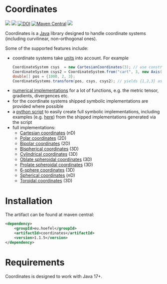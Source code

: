 # Coordinates

[![](https://img.shields.io/github/issues/uhoefel/coordinates?style=flat-square)](https://github.com/uhoefel/coordinates/issues)
[![](https://img.shields.io/github/stars/uhoefel/coordinates?style=flat-square)](https://github.com/uhoefel/coordinates/stargazers)
[![DOI](https://zenodo.org/badge/327729481.svg)](https://zenodo.org/badge/latestdoi/327729481)
[![Maven Central](https://img.shields.io/maven-central/v/eu.hoefel/coordinates.svg?label=Maven%20Central)](https://search.maven.org/search?q=g:%22eu.hoefel%22%20AND%20a:%22coordinates%22)
[![](https://img.shields.io/github/license/uhoefel/coordinates?style=flat-square)](https://choosealicense.com/licenses/mit/)

Coordinates is a [Java](https://openjdk.java.net/) library designed to handle coordinate systems (including curvilinear, non-orthogonal ones).

Some of the supported features include:
- coordinate systems take [units](https://github.com/uhoefel/units) into account. For example
  ```java
  CoordinateSystem csys  = new CartesianCoordinates(3); // use constructor directly. 3 for 3D
  CoordinateSystem csys2 = CoordinateSystem.from("cart", 3, new Axis(0, "km")); // string-based construction
  double[] pos = {1000, 2, 3};
  CoordinateSystems.transform(pos, csys, csys2); // yields {1,2,3} as "m" is the default
  ```
- [numerical implementations](https://github.com/uhoefel/coordinates/blob/master/src/main/java/eu/hoefel/coordinates/CoordinateSystem.java) for a lot of functions, e.g. the metric tensor, gradients, divergences etc.
- for the coordinate systems shipped symbolic implementations are provided where possible
- a [python script](https://github.com/uhoefel/coordinates/blob/master/src/main/python/coordinate_system_implementation_generator.py) to easily create full symbolic implementations, including examples (e.g. [here](https://github.com/uhoefel/coordinates/blob/master/src/main/python/six_sphere_coordinates.py)) from the shipped implementations generated via the script
- full implementations:
    - [Cartesian coordinates](https://github.com/uhoefel/coordinates/blob/master/src/main/java/eu/hoefel/coordinates/CartesianCoordinates.java) (*n*D)
    - [Polar coordinates](https://github.com/uhoefel/coordinates/blob/master/src/main/java/eu/hoefel/coordinates/PolarCoordinates.java) (2D)
    - [Bipolar coordinates](https://github.com/uhoefel/coordinates/blob/master/src/main/java/eu/hoefel/coordinates/BipolarCoordinates.java) (2D)
    - [Bispherical coordinates](https://github.com/uhoefel/coordinates/blob/master/src/main/java/eu/hoefel/coordinates/BisphericalCoordinates.java) (3D)
    - [Cylindrical coordinates](https://github.com/uhoefel/coordinates/blob/master/src/main/java/eu/hoefel/coordinates/CylindricalCoordinates.java) (3D)
    - [Oblate spheroidal coordinates](https://github.com/uhoefel/coordinates/blob/master/src/main/java/eu/hoefel/coordinates/OblateSpheroidalCoordinates.java) (3D)
    - [Prolate spheroidal coordinates](https://github.com/uhoefel/coordinates/blob/master/src/main/java/eu/hoefel/coordinates/ProlateSpheroidalCoordinates.java) (3D)
    - [6-sphere coordinates](https://github.com/uhoefel/coordinates/blob/master/src/main/java/eu/hoefel/coordinates/SixSphereCoordinates.java) (3D)
    - [Spherical coordinates](https://github.com/uhoefel/coordinates/blob/master/src/main/java/eu/hoefel/coordinates/SphericalCoordinates.java) (*n*D)
    - [Toroidal coordinates](https://github.com/uhoefel/coordinates/blob/master/src/main/java/eu/hoefel/coordinates/ToroidalCoordinates.java) (3D)

Installation
============

The artifact can be found at maven central:
```xml
<dependency>
    <groupId>eu.hoefel</groupId>
    <artifactId>coordinates</artifactId>
    <version>1.1.5</version>
</dependency>
```

Requirements
============
Coordinates is designed to work with Java 17+.
